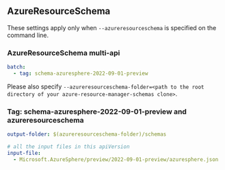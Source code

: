 ## AzureResourceSchema

These settings apply only when `--azureresourceschema` is specified on the command line.

### AzureResourceSchema multi-api

``` yaml $(azureresourceschema) && $(multiapi)
batch:
  - tag: schema-azuresphere-2022-09-01-preview

```

Please also specify `--azureresourceschema-folder=<path to the root directory of your azure-resource-manager-schemas clone>`.

### Tag: schema-azuresphere-2022-09-01-preview and azureresourceschema

``` yaml $(tag) == 'schema-azuresphere-2022-09-01-preview' && $(azureresourceschema)
output-folder: $(azureresourceschema-folder)/schemas

# all the input files in this apiVersion
input-file:
  - Microsoft.AzureSphere/preview/2022-09-01-preview/azuresphere.json

```
